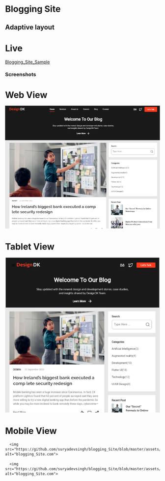 # Blogging Site
## Adaptive layout  

# Live


<a href="https://fir-flutter-demo-app-6580e.web.app/#/">Blogging_Site_Sample</a>


### Screenshots 
 
 # Web View 
 <p>
      <img src="https://github.com/suryadevsingh/blogging_Site/blob/master/assets/screenShots/bloggingSample1.png" alt="blogging_Site.com">
  
 </p>

 # Tablet View 
 <p>
      <img src="https://github.com/suryadevsingh/blogging_Site/blob/master/assets/screenShots/bloggingSample2.png" alt="blogging_Site.com">
  
 </p>


 # Mobile View 

      <img src="https://github.com/suryadevsingh/blogging_Site/blob/master/assets/screenShots/bloggingSample3.png" alt="blogging_Site.com">
  
      <img src="https://github.com/suryadevsingh/blogging_Site/blob/master/assets/screenShots/bloggingSample4.png" alt="blogging_Site.com">
  


